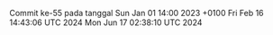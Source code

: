 Commit ke-55 pada tanggal Sun Jan 01 14:00 2023 +0100
Fri Feb 16 14:43:06 UTC 2024
Mon Jun 17 02:38:10 UTC 2024
